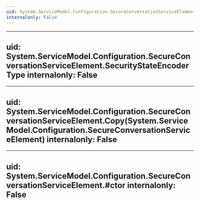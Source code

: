 ```yaml
---
uid: System.ServiceModel.Configuration.SecureConversationServiceElement
internalonly: False
---
```


---
uid: System.ServiceModel.Configuration.SecureConversationServiceElement.SecurityStateEncoderType
internalonly: False
---

---
uid: System.ServiceModel.Configuration.SecureConversationServiceElement.Copy(System.ServiceModel.Configuration.SecureConversationServiceElement)
internalonly: False
---

---
uid: System.ServiceModel.Configuration.SecureConversationServiceElement.#ctor
internalonly: False
---
